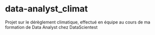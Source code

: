 # data-analyst_climat
Projet sur le dérèglement climatique, effectué en équipe au cours de ma formation de Data Analyst chez DataScientest
